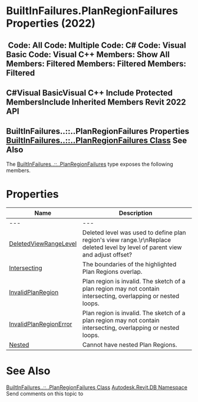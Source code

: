 # BuiltInFailures.PlanRegionFailures Properties (2022)

﻿
 Code: All Code: Multiple Code: C# Code: Visual Basic Code: Visual C++  Members: Show All Members: Filtered Members: Filtered Members: Filtered   
---  
C#Visual BasicVisual C++
Include Protected MembersInclude Inherited Members
Revit 2022 API  
---  
BuiltInFailures..::..PlanRegionFailures Properties  
[BuiltInFailures..::..PlanRegionFailures Class](eaa8963c-1976-45bc-0d87-581593dbdeb7.md "BuiltInFailures.PlanRegionFailures Class") See Also  
---  
The [BuiltInFailures..::..PlanRegionFailures](eaa8963c-1976-45bc-0d87-581593dbdeb7.md "BuiltInFailures.PlanRegionFailures Class") type exposes the following members.
# Properties
| Name | Description |
| --- | --- |
| --- | --- | --- |
| [DeletedViewRangeLevel](6987ef53-9088-1f15-ec73-fa66e5975744.md "DeletedViewRangeLevel Property") | Deleted level was used to define plan region's view range.\r\nReplace deleted level by level of parent view and adjust offset? |
| [Intersecting](84be37b4-0179-39f4-d1ab-01ceff12ae48.md "Intersecting Property") | The boundaries of the highlighted Plan Regions overlap. |
| [InvalidPlanRegion](e1d9f35b-efd3-fd51-4fd7-b451eca80560.md "InvalidPlanRegion Property") | Plan region is invalid. The sketch of a plan region may not contain intersecting, overlapping or nested loops. |
| [InvalidPlanRegionError](bb642b0e-4dd8-2287-2f88-ad20c345ce7b.md "InvalidPlanRegionError Property") | Plan region is invalid. The sketch of a plan region may not contain intersecting, overlapping or nested loops. |
| [Nested](aa4136a3-9b6d-1c98-6cc7-414e0424419b.md "Nested Property") | Cannot have nested Plan Regions. |

# See Also
[BuiltInFailures..::..PlanRegionFailures Class](eaa8963c-1976-45bc-0d87-581593dbdeb7.md "BuiltInFailures.PlanRegionFailures Class")
[Autodesk.Revit.DB Namespace](87546ba7-461b-c646-cbb1-2cb8f5bff8b2.md "Autodesk.Revit.DB Namespace")
Send comments on this topic to 